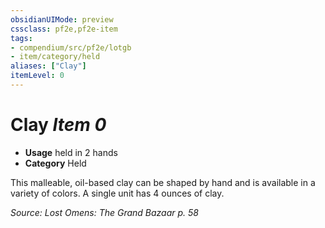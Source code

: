 ```yaml
---
obsidianUIMode: preview
cssclass: pf2e,pf2e-item
tags:
- compendium/src/pf2e/lotgb
- item/category/held
aliases: ["Clay"]
itemLevel: 0
---
```

# Clay *Item 0*  

- **Usage** held in 2 hands
- **Category** Held

This malleable, oil-based clay can be shaped by hand and is available in a variety of colors. A single unit has 4 ounces of clay.

*Source: Lost Omens: The Grand Bazaar p. 58*